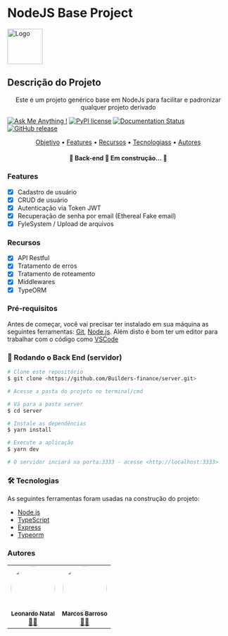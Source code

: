 # NodeJS Base Project

 <a href="https://platformbuilders.io">
    <img src="images/logo.png" alt="Logo" width="80" height="80">
 </a>


## Descrição do Projeto
<p align="center">Este é um projeto genérico base em NodeJs para facilitar e padronizar qualquer projeto derivado</p>


[![Ask Me Anything !](https://img.shields.io/badge/Ask%20me-anything-1abc9c.svg)](https://GitHub.com/Naereen/ama)
[![PyPI license](https://img.shields.io/pypi/l/ansicolortags.svg)](https://pypi.python.org/pypi/ansicolortags/)
[![Documentation Status](https://readthedocs.org/projects/ansicolortags/badge/?version=latest)](http://ansicolortags.readthedocs.io/?badge=latest)
[![GitHub release](https://img.shields.io/github/release/Naereen/StrapDown.js.svg)](https://GitHub.com/Naereen/StrapDown.js/releases/)


<p align="center">
 <a href="#objetivo">Objetivo</a> •
 <a href="#roadmap">Features</a> • 
 <a href="#tecnologias">Recursos</a> • 
 <a href="#contribuicao">Tecnologiass</a> • 
 <a href="#autor">Autores</a>
</p>

<h4 align="center"> 
	🚧  Back-end 🚀 Em construção...  🚧
</h4>

### Features

- [x] Cadastro de usuário
- [x] CRUD de usuário
- [x] Autenticação via Token JWT
- [x] Recuperação de senha por email (Ethereal Fake email)
- [x] FyleSystem / Upload de arquivos

### Recursos

- [x] API Restful
- [x] Tratamento de erros
- [x] Tratamento de roteamento
- [x] Middlewares
- [x] TypeORM

### Pré-requisitos

Antes de começar, você vai precisar ter instalado em sua máquina as seguintes ferramentas:
[Git](https://git-scm.com), [Node.js](https://nodejs.org/en/). 
Além disto é bom ter um editor para trabalhar com o código como [VSCode](https://code.visualstudio.com/)

### 🎲 Rodando o Back End (servidor)

```bash
# Clone este repositório
$ git clone <https://github.com/Builders-finance/server.git>

# Acesse a pasta do projeto no terminal/cmd

# Vá para a pasta server
$ cd server

# Instale as dependências
$ yarn install

# Execute a aplicação 
$ yarn dev

# O servidor inciará na porta:3333 - acesse <http://localhost:3333>
```

### 🛠 Tecnologias

As seguintes ferramentas foram usadas na construção do projeto:

- [Node.js](https://nodejs.org/en/)
- [TypeScript](https://www.typescriptlang.org/)
- [Express](https://expressjs.com/pt-br/)
- [Typeorm](https://typeorm.io/)

### Autores

<table>
  <tr>
    <td align="center"><a href="https://platformbuilders.io"><img style="border-radius: 50%;" src="https://github.com/leonardonatal.png?size=460" width="100px;" alt=""/><br /><sub><b>Leonardo Natal</b></sub></a><br /><a href="https://platformbuilders.io/" title="Builder">👨‍🚀</a></td>
    <td align="center"><a href="https://platformbuilders.io"><img style="border-radius: 50%;" src="https://github.com/marcosbrunomb.png?size=460" width="100px;" alt=""/><br /><sub><b>Marcos Barroso</b></sub></a><br /><a href="https://platformbuilders.io/" title="Builder">👨‍🚀</a></td>
  </tr>
</table>
